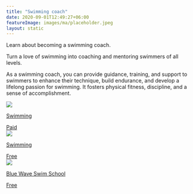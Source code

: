 ```yaml
---
title: "Swimming coach"
date: 2020-09-01T12:49:27+06:00
featureImage: images/ma/placeholder.jpeg
layout: static
---
```


Learn about becoming a swimming coach.

Turn a love of swimming into coaching and mentoring swimmers of all levels.

As a swimming coach, you can provide guidance, training, and support to swimmers to enhance their technique, build endurance, and develop a lifelong passion for swimming. It fosters physical fitness, discipline, and a sense of accomplishment.

<a class="ma-link" href="https://www.swimming.org/ios/swimming-teacher-training/"><div class="ma-card ma-card-Learning"><div class="ma-icon"><img src ="/images/Icon-pound - learning - opacity.svg"/></div><div class="ma-name"><p>Swimming</p></div><div class="ma-paid-text"><span>Paid</span></div></div></a><a class="ma-link" href="https://www.swimming.org/ios/2022/03/09/top-10-reasons-become-swimming-teacher/"><div class="ma-card ma-card-Learning"><div class="ma-icon"><img src ="/images/Icon-check - learning - opacity.svg"/></div><div class="ma-name"><p>Swimming</p></div><div class="ma-paid-text"><span>Free </span></div></div></a><a class="ma-link" href="https://www.bluewaveswim.co.uk/blog/develop-your-career-as-a-swimming-teacher/"><div class="ma-card ma-card-Learning"><div class="ma-icon"><img src ="/images/Icon-check - learning - opacity.svg"/></div><div class="ma-name"><p>Blue Wave Swim School</p></div><div class="ma-paid-text"><span>Free</span></div></div></a>  

<br/><br/>






